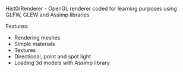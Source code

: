 Hist0rRenderer - OpenGL renderer coded for learning purposes using GLFW, GLEW and Assimp libraries

Features:
- Rendering meshes
- Simple materials
- Textures
- Directional, point and spot light
- Loading 3d models with Assimp library
